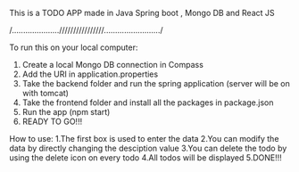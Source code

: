 This is a TODO APP made in Java Spring boot , Mongo DB and React JS

/.....................////////////////........................./

To run this on your local computer:
   1. Create a local Mongo DB connection in Compass
   2. Add the URI in application.properties 
   3. Take the backend folder and run the spring application (server will be on with tomcat)
   4. Take the frontend folder and install all the packages in package.json
   5. Run the app (npm start)
   6. READY TO GO!!!

How to use:
  1.The first box is used to enter the data
  2.You can modify the data by directly changing the desciption value
  3.You can delete the todo by using the delete icon on every todo
  4.All todos will be displayed
  5.DONE!!!
